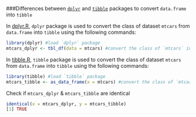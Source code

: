 ###Differences between [`dplyr`](https://cran.r-project.org/web/packages/dplyr/index.html) and [`tibble`](https://cran.r-project.org/web/packages/tibble/index.html) packages to convert `data.frame` into `tibble`

In [dplyr.R](https://github.com/puneeth019/playground/blob/master/dplyr.R), `dplyr` package is used to convert the class of dataset `mtcars` from `data.frame` into `tibble` using the following commands:

```R
library(dplyr) #load `dplyr` package
mtcars_dplyr <- tbl_df(data = mtcars) #convert the class of `mtcars` into `tibble`
```
In [tibble.R](https://github.com/puneeth019/playground/blob/master/tibble.R), `tibble` package is used to convert the class of dataset `mtcars` from `data.frame` into `tibble` using the following commands:

```R
library(tibble) #load `tibble` package
mtcars_tibble <- as_data_frame(x = mtcars) #convert the class of `mtcars` into `tibble`
```
Check if `mtcars_dplyr` & `mtcars_tibble` are identical

```R
identical(x = mtcars_dplyr, y = mtcars_tibble)
[1] TRUE
```
